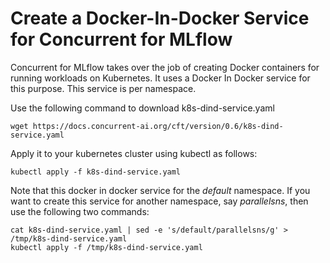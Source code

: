 # Create a Docker-In-Docker Service for Concurrent for MLflow

Concurrent for MLflow takes over the job of creating Docker containers for running workloads on Kubernetes. It uses a Docker In Docker service for this purpose. This service is per namespace.

Use the following command to download k8s-dind-service.yaml
```
wget https://docs.concurrent-ai.org/cft/version/0.6/k8s-dind-service.yaml
```

Apply it to your kubernetes cluster using kubectl as follows:

```
kubectl apply -f k8s-dind-service.yaml
```

Note that this docker in docker service for the *default* namespace. If you want to create this service for another namespace, say *parallelsns*, then use the following two commands:

```
cat k8s-dind-service.yaml | sed -e 's/default/parallelsns/g' > /tmp/k8s-dind-service.yaml
kubectl apply -f /tmp/k8s-dind-service.yaml
```
